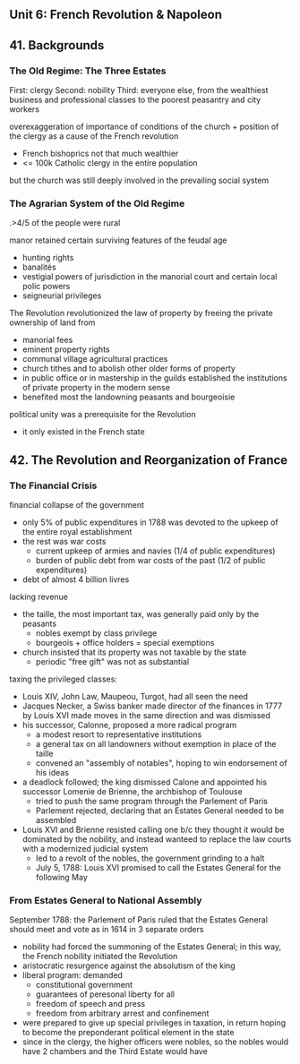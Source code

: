 ## Unit 6: French Revolution & Napoleon

## 41. Backgrounds

### The Old Regime: The Three Estates

First: clergy
Second: nobility
Third: everyone else, from the wealthiest business and professional classes to the poorest peasantry and city workers

overexaggeration of importance of conditions of the church + position of the clergy as a cause of the French revolution
- French bishoprics not that much wealthier
- <= 100k Catholic clergy in the entire population

but the church was still deeply involved in the prevailing social system

### The Agrarian System of the Old Regime

.>4/5 of the people were rural

manor retained certain surviving features of the feudal age 
- hunting rights
- banalités
- vestigial powers of jurisdiction in the manorial court and certain local polic powers
- seigneurial privileges

The Revolution revolutionized the law of property by freeing the private ownership of land from 
- manorial fees
- eminent property rights
- communal village agricultural practices
- church tithes
and to abolish other older forms of property
- in public office or in mastership in the guilds
established the institutions of private property in the modern sense
- benefited most the landowning peasants and bourgeoisie


political unity was a prerequisite for the Revolution
- it only existed in the French state

## 42. The Revolution and Reorganization of France

### The Financial Crisis

financial collapse of the government
- only 5% of public expenditures in 1788 was devoted to the upkeep of the entire royal establishment
- the rest was war costs
	- current upkeep of armies and navies (1/4 of public expenditures)
	- burden of public debt from war costs of the past (1/2 of public expenditures)
- debt of almost 4 billion livres

lacking revenue
- the taille, the most important tax, was generally paid only by the peasants
	- nobles exempt by class privilege
	- bourgeois + office holders = special exemptions
- church insisted that its property was not taxable by the state
	- periodic "free gift" was not as substantial

taxing the privileged classes:
- Louis XIV, John Law, Maupeou, Turgot, had all seen the need
- Jacques Necker, a Swiss banker made director of the finances in 1777 by Louis XVI made moves in the same direction and was dismissed
- his successor, Calonne, proposed a more radical program
	- a modest resort to representative institutions
	- a general tax on all landowners without exemption in place of the taille
	- convened an "assembly of notables", hoping to win endorsement of his ideas
- a deadlock followed; the king dismissed Calone and appointed his successor Lomenie de Brienne, the archbishop of Toulouse
	- tried to push the same program through the Parlement of Paris
	- Parlement rejected, declaring that an Estates General needed to be assembled
- Louis XVI and Brienne resisted calling one b/c they thought it would be dominated by the nobility, and instead wanteed to replace the law courts with a modernized judicial system
	- led to a revolt of the nobles, the government grinding to a halt
	- July 5, 1788: Louis XVI promised to call the Estates General for the following May

### From Estates General to National Assembly

September 1788: the Parlement of Paris ruled that the Estates General should meet and vote as in 1614 in 3 separate orders
- nobility had forced the summoning of the Estates General; in this way, the French nobility initiated the Revolution
- aristocratic resurgence against the absolutism of the king
- liberal program: demanded
	- constitutional government
	- guarantees of peresonal liberty for all
	- freedom of speech and press
	- freedom from arbitrary arrest and confinement
- were prepared to give up special privileges in taxation, in return hoping to become the preponderant political element in the state
- since in the clergy, the higher officers were nobles, so the nobles would have 2 chambers and the Third Estate would have 